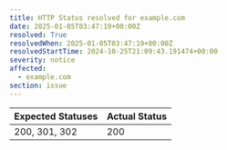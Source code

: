 ```yaml
---
title: HTTP Status resolved for example.com
date: 2025-01-05T03:47:19+00:00Z
resolved: True
resolvedWhen: 2025-01-05T03:47:19+00:00Z
resolvedStartTime: 2024-10-25T21:09:43.191474+00:00
severity: notice
affected:
  - example.com
section: issue
---
```


| Expected Statuses | Actual Status  |
|-------------------|----------------|
| 200, 301, 302 | 200 |

